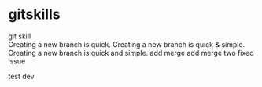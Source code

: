 # gitskills
git skill	
Creating a new branch is quick.
Creating a new branch is quick & simple.
Creating a new branch is quick and simple.
add merge
add merge two
fixed issue

test dev
